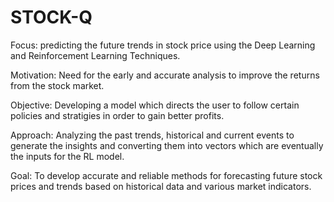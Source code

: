 # STOCK-Q
Focus: predicting the future trends in stock price using the Deep Learning and Reinforcement Learning Techniques.

Motivation: Need for the early and accurate analysis to improve the returns from the stock market.

Objective: Developing a model which directs the user to follow certain policies and stratigies in order to gain better profits.

Approach:  Analyzing the past trends, historical and current events to generate the insights and converting them into vectors which are eventually the inputs for the RL model.

Goal: To develop accurate and reliable methods for forecasting future stock prices and trends based on historical data and various market indicators.
